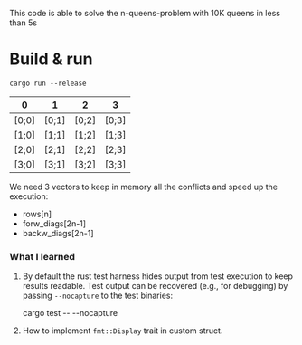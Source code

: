 This code is able to solve the n-queens-problem with 10K queens in less than 5s

# Build & run
`cargo run --release`


| 0 | 1 | 2 | 3 |
|:---:|:---:|:---:|:---:|
| [0;0] | [0;1] | [0;2] | [0;3] |
| [1;0] | [1;1] | [1;2] | [1;3] |
| [2;0] | [2;1] | [2;2] | [2;3] |
| [3;0] | [3;1] | [3;2] | [3;3] |

We need 3 vectors to keep in memory all the conflicts and speed up the execution:
- rows[n]
- forw_diags[2n-1]
- backw_diags[2n-1]


### What I learned

1. By default the rust test harness hides output from test execution to
keep results readable. Test output can be recovered (e.g., for debugging)
by passing `--nocapture` to the test binaries:

    cargo test -- --nocapture

2. How to implement `fmt::Display` trait in custom struct.
